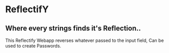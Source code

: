 # ReflectifY
## Where every strings finds it's Reflection..
This Reflectify Webapp reverses whatever passed to the input field, Can be used to create Passwords.
